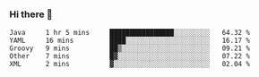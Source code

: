 ### Hi there 👋

<!--
**urzz/urzz** is a ✨ _special_ ✨ repository because its `README.md` (this file) appears on your GitHub profile.

Here are some ideas to get you started:

- 🔭 I’m currently working on ...
- 🌱 I’m currently learning ...
- 👯 I’m looking to collaborate on ...
- 🤔 I’m looking for help with ...
- 💬 Ask me about ...
- 📫 How to reach me: ...
- 😄 Pronouns: ...
- ⚡ Fun fact: ...
-->

<!--START_SECTION:waka-->
```text
Java     1 hr 5 mins     ████████████████░░░░░░░░░   64.32 % 
YAML     16 mins         ████░░░░░░░░░░░░░░░░░░░░░   16.17 % 
Groovy   9 mins          ██▒░░░░░░░░░░░░░░░░░░░░░░   09.21 % 
Other    7 mins          █▓░░░░░░░░░░░░░░░░░░░░░░░   07.22 % 
XML      2 mins          ▓░░░░░░░░░░░░░░░░░░░░░░░░   02.04 % 
```
<!--END_SECTION:waka-->

